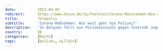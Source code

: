 ```yaml
---
date:          2021-04-03
redirect:      https://www.heise.de/tp/features/Corona-Massnahmen-Wie-weit-geht-die-Polizei-6005150.html
title:         Telepolis
subtitle:      'Corona-Maßnahmen: Wie weit geht die Polizei?'
description:   'In Belgien fällt ein Polizeieinsatz gegen feiernde Jugendliche "absolut unverhältnismäßig" aus. In Deutschland fürchtet man, dass die Akzeptanz der polizeilichen und politischen Maßnahmen gesunken ist'
country:       DE
categories:    [Recht]
tags:          [polizei, willkür]
---
```

